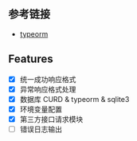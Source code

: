 ## 参考链接

- [typeorm](https://orkhan.gitbook.io/typeorm/docs)

## Features

- [x] 统一成功响应格式
- [x] 异常响应格式处理
- [x] 数据库 CURD & typeorm & sqlite3
- [x] 环境变量配置
- [x] 第三方接口请求模块
- [ ] 错误日志输出

